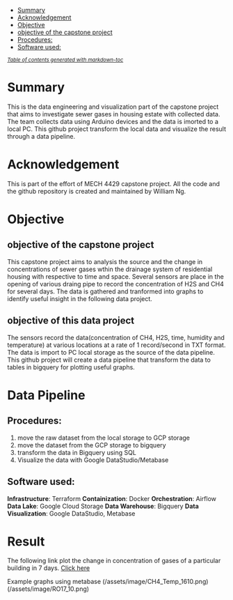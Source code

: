 - [Summary](#summary)
- [Acknowledgement](#acknowledgement)
- [Objective](#objective)
- [objective of the capstone project](#objective-of-the-capstone-project)
- [Procedures:](#procedures-)
- [Software used:](#software-used-)

<small><i><a href='http://ecotrust-canada.github.io/markdown-toc/'>Table of contents generated with markdown-toc</a></i></small>

# Summary
This is the data engineering and visualization part of the capstone project that aims to investigate sewer gases in housing estate with collected data. The team collects data using Arduino devices and the data is imorted to a local PC. This github project transform the local data and visualize the result through a data pipeline. 
# Acknowledgement
This is part of the effort of MECH 4429 capstone project.  All the code and the github repository is created and maintained by William Ng.
# Objective
## objective of the capstone project
This capstone project aims to analysis the source and the change in concentrations of sewer gases wthin the drainage system of residential housing with respective to time and space. Several sensors are place in the opening of various draing pipe to record the concentration of H2S and CH4 for several days. The data is gathered and tranformed into graphs to identify useful insight in the following data project.
## objective of this data project
The sensors record the data(concentration of CH4, H2S, time, humidity and temperature) at various locations at a rate of 1 record/second in TXT format. The data is import to PC local storage as the source of the data pipeline. This github project will create a data pipeline that transform the data to tables in bigquery for plotting useful graphs. 
# Data Pipeline
## Procedures:
1. move the raw dataset from the local storage to GCP storage
2. move the dataset from the GCP storage to bigquery
3. transform the data in Bigquery using SQL 
4. Visualize the data with Google DataStudio/Metabase
## Software used:
**Infrastructure**: Terraform
**Containization**: Docker
**Orchestration**: Airflow
**Data Lake**: Google Cloud Storage
**Data Warehouse**: Bigquery
**Data Visualization**: Google DataStudio, Metabase
# Result
The following link plot the change in concentration of gases of a particular building in 7 days.
 [Click here](https://datastudio.google.com/s/lr6wp8qRx-U "Heading link")
 
Example graphs using metabase
(/assets/image/CH4_Temp_1610.png)
(/assets/image/RO17_10.png)

